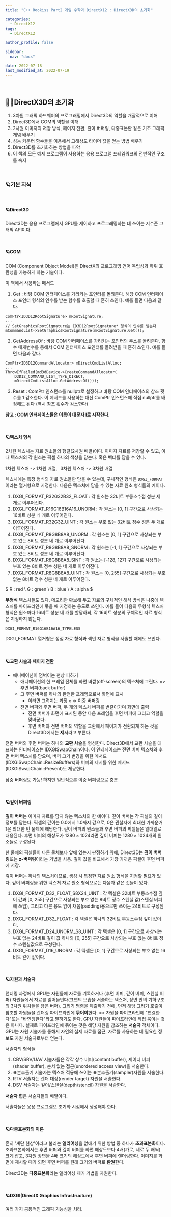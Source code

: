 ```yaml
---
title: "C++ Rookiss Part2 게임 수학과 DirectX12 : DirectX3D의 초기화"

categories:
  - DirectX12
tags:
  - DirectX12

author_profile: false

sidebar:
  nav: "docs"

date: 2022-07-18
last_modified_at: 2022-07-19
---
```


<br>


## 🙇‍♀️DirectX3D의 초기화

1. 3차원 그래픽 하드웨어의 프로그래밍에서 Direct3D의 역할을 개괄적으로 이해
2. Direct3D에서 COM의 역할을 이해
3. 2차원 이미지의 저장 방식, 페이지 전환, 깊이 버퍼링, 다중표본환 같은 기초 그래픽 개념 배우기
4. 성능 카운터 함수들을 이용해서 고해상도 타이머 값을 얻는 방법 배우기
5. Direct3D를 초기화하는 방법을 파악
6. 이 책의 모든 예제 프로그램이 사용하는 응용 프로그램 프레임워크의 전반적인 구조를 숙지

<br>


### 🪐기본 지식

<br>

#### 🪐Direct3D

Direct3D는 응용 프로그램에서 GPU를 제어하고 프로그래밍하는 데 쓰이는 저수준 그래픽 API이다.


<br>


#### 🪐COM

COM (Component Object Model)은 DirectX의 프로그래밍 언어 독립성과 하위 호환성을 가능하게 하는 기술이다.

이 책에서 사용하는 매서드

1. Get : 바탕 COM 인터페이스를 가리키는 포인터를 돌려준다. 해당 COM 인터페이스 포인터 형식의 인수를 받는 함수를 호출할 때 흔히 쓰인다. 예를 들면 다음과 같다.

```
ComPtr<ID3D12RootSignature> mRootSignature;
...
// SetGraphicsRootSignature는 ID3D12RootSignature* 형식의 인수를 받는다
mCommandList->SetGraphicsRootSignature(mRootSignature.Get());
```

2. GetAddressOf : 바탕 COM 인터페이스를 가리키는 포인터의 주소를 돌려준다. 함수 매개변수를 통해서 COM 인터페이스 포인터를 돌려받을 때 흔히 쓰인다. 예를 들면 다음과 같다.

```
ComPtr<ID3D12CommandAllocator> mDirectCmdListAlloc;
...
ThrowIfFailed(md3dDevice->CreateCommandAllocator(
    D3D12_COMMAND_LIST_TYPE_DIRECT,
    mDirectCmdListAlloc.GetAddressOf()));
```

3. Reset : ComPtr 인스턴스를 nullptr로 설정하고 바탕 COM 인터페이스의 참조 횟수를 1 감소한다. 이 메서드를 사용하는 대신 ComPtr 인스턴스에 직접 nullptr를 배정해도 된다 (역시 참조 횟수가 감소한다)

**참고 : COM 인터페이스들은 이름이 대문자 I로 시작한다.**


<br>

#### 🪐텍스처 형식

2차원 텍스처는 자료 원소들의 행렬(2차원 배열)이다. 이미지 자료를 저장할 수 있고, 이때 텍스처의 각 원소는 픽셀 하나의 색상을 담는다. 혹은 벡터를 담을 수 있다. 

1차원 텍스처 -> 1차원 배열, $\,$ 3차원 텍스처 -> 3차원 배열

텍스처에는 특정 형식의 자료 원소들만 담을 수 있는데, 구체적인 형식은 `DXGI_FORMAT`이라는 열거형으로 지정한다. 다음은 텍스처에 담을 수 있는 자료 원소 형식들의 예이다.

1. DXGI_FORMAT_R32G32B32_FLOAT : 각 원소는 32비트 부동소수점 성분 세 개로 이루어진다.
2. DXGI_FORMAT_R16G16B16A16_UNORM : 각 원소는 [0, 1] 구간으로 사상되는 16비트 성분 네 개로 이루어진다.
3. DXGI_FORMAT_R32G32_UINT : 각 원소는 부호 없는 32비트 정수 성분 두 개로 이루어진다.
4. DXGI_FORMAT_R8G8B8A8_UNORM : 각 원소는 [0, 1] 구간으로 사상되는 부호 없는 8비트 성분 네 개로 이루어진다.
5. DXGI_FORMAT_R8G8B8A8_SNORM : 각 원소는 [-1, 1] 구간으로 사상되는 부호 있는 8비트 성분 네 개로 이루어진다.
6. DXGI_FORMAT_R8G8B8A8_SINT : 각 원소는 [-128, 127] 구간으로 사상되는 부호 있는 8비트 정수 성분 네 개로 이루어진다.
7. DXGI_FORMAT_R8G8B8A8_UINT : 각 원소는 [0, 255] 구간으로 사상되는 부호 없는 8비트 정수 성분 네 개로 이루어진다.

$
R : red \\
G : green \\
B : blue \\
A : alpha
$

**무형식** 텍스처들도 있다. 메모리만 확보해 두고 자료의 구체적인 해석 방식은 나중에 텍스처를 파이프라인에 묶을 때 지정하는 용도로 쓰인다. 예를 들어 다음의 무형식 텍스처 형식은 원소마다 16비트 성분 네 개를 할당하되, 각 16비트 성분의 구체적인 자료 형식은 지정하지 않는다.

`DXGI_FORMAT_R16G16B16A16_TYPELESS`

DXGI_FORMAT 열거형은 정점 자료 형식과 색인 자료 형식을 서술할 때에도 쓰인다.

<br>

#### 🪐교환 사슬과 페이지 전환

* 애니메이션이 껌벅이는 현상 피하기
    - 애니메이션의 한 프레임 전체를 화면 바깥(off-screen)의 텍스처에 그린다. => 후면 버퍼(back buffer)
    - 그 후면 버퍼를 하나의 완전한 프레임으로서 화면에 표시
        -  이러면 그려지는 과정 x => 이중 버퍼링
    - 전면 버퍼와 후면 버퍼, 두 개의 텍스처 버퍼를 번갈아가며 화면에 출력
        - 전면 버퍼가 화면에 표시된 동안 다음 프레임을 후면 버퍼에 그리고 역할을 맞바꾼다.
        - 후면 버퍼와 전면 버퍼의 역할을 교환해서 페이지가 전환되게 하는 것을 Direct3D에서는 **제시**라고 부른다.

전면 버퍼와 후면 버퍼는 하나의 **교환 사슬**을 형성한다. Direct3D에서 교환 사슬을 대표하는 인터페이스는 IDXGISwapChain이다. 이 인테페이스는 전면 버퍼 텍스처와 후면 버퍼 텍스처를 담으며, 버퍼 크기 변경을 위한 메서드(IDXGISwapChain::ResizeBuffers)와 버퍼의 제시를 위한 메서드(IDXGISwapChain::Present)도 제공한다.

삼중 버퍼링도 가능! 하지만 일반적으론 이중 버퍼링으로 충분

<br>

#### 🪐깊이 버퍼링

**깊이 버퍼**는 이미지 자료를 담지 않는 텍스처의 한 예이다. 깊이 버퍼는 각 픽셀의 깊이 정보를 담는다. 픽셀의 깊이는 0.0에서 1.0까지 값으로, 0은 관찰자에 최대한 가까운거 1은 최대한 먼 물체에 해당한다. 깊이 버퍼의 원소들과 후면 버퍼의 픽셀들은 일대일로 대응된다. 후면 버퍼의 해상도가 $1280 \times 1024$라면 깊이 버퍼는 $1280 \times 1024$개의 원소들로 구성된다.

한 물체의 픽셀들이 다른 물체보다 앞에 있는지 판정하기 위해, Direct3D는 **깊이 버퍼링**또는 **z-버퍼링**이라는 기법을 사용. 깊이 값을 비교해서 가장 가까운 픽셀이 후면 버퍼에 저장.

깊이 버퍼는 하나의 텍스처이므로, 생성 시 특정한 자료 원소 형식을 지정할 필요가 있다. 깊이 버퍼링을 위한 텍스처 자료 원소 형식으로는 다음과 같은 것들이 있다.

1. DXGI_FORMAT_D32_FLOAT_S8X24_UINT : 각 텍셀은 32비트 부동소수점 깊이 값과 [0, 255] 구간으로 사상되는 부호 없는 8비트 정수 스텐실 값(스텐실 버퍼에 쓰임), 그리고 다른 용도 없이 채움(padding)용으로만 쓰이는 24비트로 구성된다.
2. DXGI_FORMAT_D32_FLOAT : 각 텍셀은 하나의 32비트 부동소수점 깊이 값이다.
3. DXGI_FORMAT_D24_UNORM_S8_UINT : 각 텍셀은 [0, 1] 구간으로 사상되는 부호 없는 24비트 깊이 값 하나와 [0, 255] 구간으로 사상되는 부호 없는 8비트 정수 스텐실값으로 구성된다.
4. DXGI_FORMAT_D16_UNORM : 각 텍셀은 [0, 1] 구간으로 사상되는 부호 없는 16비트 깊이 값이다.

<br>

#### 🪐자원과 서술자

랜더링 과정에서 GPU는 자원들에 자료를 기록하거나 (후면 버퍼, 깊이 버퍼, 스텐실 버퍼) 자원들에서 자료를 읽어들인다(표면의 모습을 서술하는 텍스처, 장면 안의 기하구조의 3차원 위치들을 담은 버퍼). 그리기 명령을 제출하기 전에, 먼저 해당 그리기 호출이 참조할 자원들을 랜더링 파이프라인에 **묶어야**한다. => 자원을 파이프라인에 "연결한다"또는 "바인딩한다"라고 말하기도 한다. GPU 자원들이 파이프라인에 직접 묶이는 것은 아니다. 실제로 파이프라인에 묶이는 것은 해당 자원을 참조하는 **서술자** 객체이다. GPU는 자원 서술자를 통해서 자언의 실제 자료를 접근, 자료를 사용하는 데 필요한 정보도 자원 서술자로부터 얻는다.

서술자의 형식들

1. CBV/SRV/UAV 서술자들은 각각 상수 버퍼(contant buffer), 셰이더 버퍼(shader buffer), 순서 없는 접근(unordered access view)을 서술한다.
2. 표본추출기 서술자는 텍스처 적용에 쓰이는 표본추출기(sampler)자원을 서술한다.
3. RTV 서술자는 렌더 대상(render target) 자원을 서술한다.
4. DSV 서술자는 깊이/스텐실(depth/stencil) 자원을 서술한다.

**서술자 힙**은 서술자들의 배열이다.

서술자들은 응용 프로그램으 초기화 시점에서 생성해야 한다.


<br>

#### 🪐다중표본화의 이론

흔히 '계단 현상'이라고 불리는 **앨리어싱**을 없애기 위한 방법 중 하나가 **초과표본화**이다. 초과표본화에서는 후면 버퍼와 깊이 버퍼를 화면 해상도보다 4배(가로, 세로 두 배씩) 크게 잡고, 3차원 장면을 4배 크기의 해상도에서 후면 버퍼에 렌더링한다. 이미지를 화면에 제시할 때가 되면 후면 버퍼를 원래 크기의 버퍼로 **환원**한다.

Direct3D는 **다중표본화**라는 앨리어싱 제거 기법을 자원한다.


<br>

#### 🪐DXGI(DirectX Graphics Infrastructure)

여러 가지 공통적인 그래픽 기능성을 처리.
